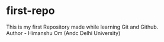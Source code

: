 # first-repo
This is my first Repository made while learning Git and Github.
<br>
Author - Himanshu Om (Andc Delhi University)
